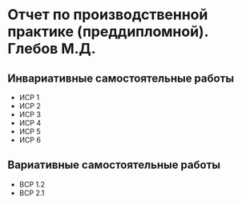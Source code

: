 # Отчет по производственной практике (преддипломной). Глебов М.Д.
## Инвариативные самостоятельные работы
* ИСР 1
* ИСР 2
* ИСР 3
* ИСР 4
* ИСР 5
* ИСР 6
## Вариативные самостоятельные работы
* ВСР 1.2
* ВСР 2.1
